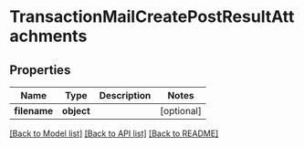 # TransactionMailCreatePostResultAttachments

## Properties
Name | Type | Description | Notes
------------ | ------------- | ------------- | -------------
**filename** | **object** |  | [optional] 

[[Back to Model list]](../README.md#documentation-for-models) [[Back to API list]](../README.md#documentation-for-api-endpoints) [[Back to README]](../README.md)


